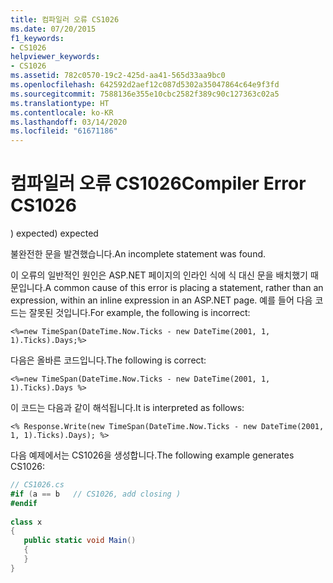 ```yaml
---
title: 컴파일러 오류 CS1026
ms.date: 07/20/2015
f1_keywords:
- CS1026
helpviewer_keywords:
- CS1026
ms.assetid: 782c0570-19c2-425d-aa41-565d33aa9bc0
ms.openlocfilehash: 642592d2aef12c087d5302a35047864c64e9f3fd
ms.sourcegitcommit: 7588136e355e10cbc2582f389c90c127363c02a5
ms.translationtype: HT
ms.contentlocale: ko-KR
ms.lasthandoff: 03/14/2020
ms.locfileid: "61671186"
---
```

# <a name="compiler-error-cs1026"></a><span data-ttu-id="ec5a1-102">컴파일러 오류 CS1026</span><span class="sxs-lookup"><span data-stu-id="ec5a1-102">Compiler Error CS1026</span></span>
<span data-ttu-id="ec5a1-103">) expected</span><span class="sxs-lookup"><span data-stu-id="ec5a1-103">) expected</span></span>  
  
 <span data-ttu-id="ec5a1-104">불완전한 문을 발견했습니다.</span><span class="sxs-lookup"><span data-stu-id="ec5a1-104">An incomplete statement was found.</span></span>  
  
 <span data-ttu-id="ec5a1-105">이 오류의 일반적인 원인은 ASP.NET 페이지의 인라인 식에 식 대신 문을 배치했기 때문입니다.</span><span class="sxs-lookup"><span data-stu-id="ec5a1-105">A common cause of this error is placing a statement, rather than an expression, within an inline expression in an ASP.NET page.</span></span> <span data-ttu-id="ec5a1-106">예를 들어 다음 코드는 잘못된 것입니다.</span><span class="sxs-lookup"><span data-stu-id="ec5a1-106">For example, the following is incorrect:</span></span>  
  
```aspx-csharp  
<%=new TimeSpan(DateTime.Now.Ticks - new DateTime(2001, 1, 1).Ticks).Days;%>  
```  
  
 <span data-ttu-id="ec5a1-107">다음은 올바른 코드입니다.</span><span class="sxs-lookup"><span data-stu-id="ec5a1-107">The following is correct:</span></span>  
  
```aspx-csharp  
<%=new TimeSpan(DateTime.Now.Ticks - new DateTime(2001, 1, 1).Ticks).Days %>  
```  
  
 <span data-ttu-id="ec5a1-108">이 코드는 다음과 같이 해석됩니다.</span><span class="sxs-lookup"><span data-stu-id="ec5a1-108">It is interpreted as follows:</span></span>  
  
```aspx-csharp  
<% Response.Write(new TimeSpan(DateTime.Now.Ticks - new DateTime(2001, 1, 1).Ticks).Days); %>  
```  
  
 <span data-ttu-id="ec5a1-109">다음 예제에서는 CS1026을 생성합니다.</span><span class="sxs-lookup"><span data-stu-id="ec5a1-109">The following example generates CS1026:</span></span>  
  
```csharp  
// CS1026.cs  
#if (a == b   // CS1026, add closing )  
#endif  
  
class x  
{  
   public static void Main()  
   {  
   }  
}  
```
